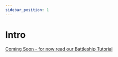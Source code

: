 ```yaml
---
sidebar_position: 1
---
```


# Intro

[Coming Soon - for now read our Battleship Tutorial](/docs/tutorial-example/battleship_rust_tutorial)